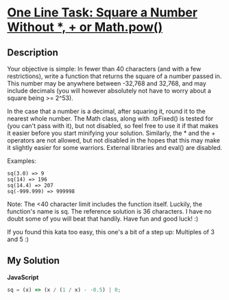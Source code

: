 # [One Line Task: Square a Number Without \*, + or Math.pow()](https://www.codewars.com/kata/5a9d8cfb5084d79178000150)

## Description

Your objective is simple: In fewer than 40 characters (and with a few restrictions), write a function that returns the square of a number passed in. This number may be anywhere between -32,768 and 32,768, and may include decimals (you will however absolutely not have to worry about a square being >= 2^53).

In the case that a number is a decimal, after squaring it, round it to the nearest whole number. The Math class, along with .toFixed() is tested for (you can't pass with it), but not disabled, so feel free to use it if that makes it easier before you start minifying your solution. Similarly, the \* and the + operators are not allowed, but not disabled in the hopes that this may make it slightly easier for some warriors. External libraries and eval() are disabled.

Examples:

```
sq(3.0) => 9
sq(14) => 196
sq(14.4) => 207
sq(-999.999) => 999998
```

Note: The <40 character limit includes the function itself. Luckily, the function's name is sq. The reference solution is 36 characters. I have no doubt some of you will beat that handily. Have fun and good luck! :)

If you found this kata too easy, this one's a bit of a step up: Multiples of 3 and 5 :)

## My Solution

**JavaScript**

```js
sq = (x) => (x / (1 / x) - -0.5) | 0;
```
